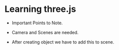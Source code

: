 # Learning three.js

- Important Points to Note.

- Camera and Scenes are needed.

* After creating object we have to add this to scene.
